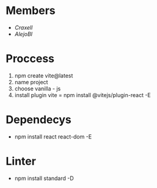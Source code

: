 # Members 
- *Craxell*
- *AlejoBI*

# Proccess
1. npm create vite@latest
2. name project
3. choose vanilla - js
4. install plugin vite = npm install @vitejs/plugin-react -E

# Dependecys
- npm install react react-dom -E

# Linter 
- npm install standard -D